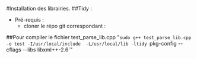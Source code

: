 #Installation des librairies.
##Tidy :

- Pré-requis :
  - cloner le répo git correspondant : 


##Pour compiler le fichier test_parse_lib.cpp
"`sudo g++ test_parse_lib.cpp -o test -I/usr/local/include  -L/usr/local/lib -ltidy `pkg-config --cflags --libs libxml++-2.6`"

